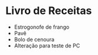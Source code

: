 
# Livro de Receitas

- Estrogonofe de frango
- Pavê
- Bolo de cenoura
- Alteração para teste de PC
